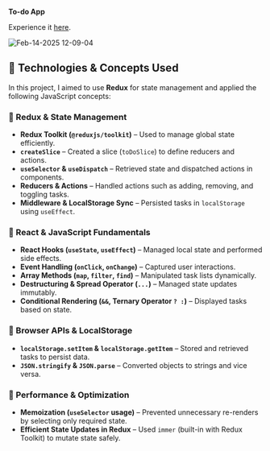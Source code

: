 **To-do App**

Experience it [here](https://ogtodos-app.netlify.app/).

![Feb-14-2025 12-09-04](https://github.com/user-attachments/assets/ceb1765c-823c-4055-8583-8550a30af27d)

## **📌 Technologies & Concepts Used**  

In this project, I aimed to use **Redux** for state management and applied the following JavaScript concepts:  

### **🔹 Redux & State Management**  
- **Redux Toolkit (`@reduxjs/toolkit`)** – Used to manage global state efficiently.  
- **`createSlice`** – Created a slice (`toDoSlice`) to define reducers and actions.  
- **`useSelector` & `useDispatch`** – Retrieved state and dispatched actions in components.  
- **Reducers & Actions** – Handled actions such as adding, removing, and toggling tasks.  
- **Middleware & LocalStorage Sync** – Persisted tasks in `localStorage` using `useEffect`.  

### **🔹 React & JavaScript Fundamentals**  
- **React Hooks (`useState`, `useEffect`)** – Managed local state and performed side effects.  
- **Event Handling (`onClick`, `onChange`)** – Captured user interactions.  
- **Array Methods (`map`, `filter`, `find`)** – Manipulated task lists dynamically.  
- **Destructuring & Spread Operator (`...`)** – Managed state updates immutably.  
- **Conditional Rendering (`&&`, Ternary Operator `? :`)** – Displayed tasks based on state.  

### **🔹 Browser APIs & LocalStorage**  
- **`localStorage.setItem` & `localStorage.getItem`** – Stored and retrieved tasks to persist data.  
- **`JSON.stringify` & `JSON.parse`** – Converted objects to strings and vice versa.  

### **🔹 Performance & Optimization**  
- **Memoization (`useSelector` usage)** – Prevented unnecessary re-renders by selecting only required state.  
- **Efficient State Updates in Redux** – Used `immer` (built-in with Redux Toolkit) to mutate state safely.  

